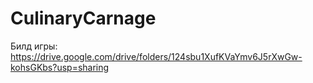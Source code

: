 # CulinaryCarnage

Билд игры: https://drive.google.com/drive/folders/124sbu1XufKVaYmv6J5rXwGw-kohsGKbs?usp=sharing
